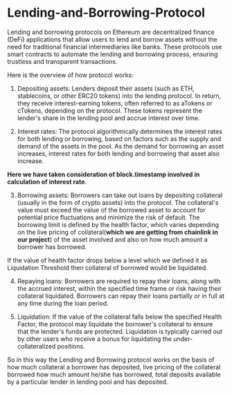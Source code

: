 # Lending-and-Borrowing-Protocol

Lending and borrowing protocols on Ethereum are decentralized finance (DeFi) applications that allow users to lend and borrow assets without the need for traditional financial intermediaries like banks. These protocols use smart contracts to automate the lending and borrowing process, ensuring trustless and transparent transactions.

Here is the overview of how protocol works:

1. Depositing assets: Lenders deposit their assets (such as ETH, stablecoins, or other ERC20 tokens) into the lending protocol. In return, they receive interest-earning tokens, often referred to as aTokens or cTokens, depending on the protocol. These tokens represent the lender's share in the lending pool and accrue interest over time.

2. Interest rates: The protocol algorithmically determines the interest rates for both lending or borrowing, based on factors such as the supply and demand of the assets in the pool. As the demand for borrowing an asset increases, interest rates for both lending and borrowing that asset also increase.

**Here we have taken consideration of block.timestamp involved in calculation of interest rate**.

3. Borrowing assets: Borrowers can take out loans by depositing collateral (usually in the form of crypto assets) into the protocol. The collateral's value must exceed the value of the borrowed asset to account for potential price fluctuations and minimize the risk of default. The borrowing limit is defined by the health factor, which varies depending on the live pricing of collateral(**which we are getting from chainlink in our project**) of the asset involved and also on how much amount a borrower has borrowed.
 
If the value of health factor drops below a level which we defined it as Liquidation Threshold then collateral of borrowed would be liquidated.

4. Repaying loans: Borrowers are required to repay their loans, along with the accrued interest, within the specified time frame or risk having their collateral liquidated. Borrowers can repay their loans partially or in full at any time during the loan period. 

5. Liquidation: If the value of the collateral falls below the specified Health Factor, the protocol may liquidate the borrower's collateral to ensure that the lender's funds are protected. Liquidation is typically carried out by other users who receive a bonus for liquidating the under-collateralized positions.

So in this way the Lending and Borrowing protocol works on the basis of how much collateral a borrower has deposited, live pricing of the collateral borrowed how much amount he/she has borrowed, total deposits available by a particular lender in lending pool and has deposited. 
